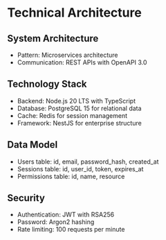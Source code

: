 
# Technical Architecture

## System Architecture
- Pattern: Microservices architecture
- Communication: REST APIs with OpenAPI 3.0

## Technology Stack
- Backend: Node.js 20 LTS with TypeScript
- Database: PostgreSQL 15 for relational data
- Cache: Redis for session management
- Framework: NestJS for enterprise structure

## Data Model
- Users table: id, email, password_hash, created_at
- Sessions table: id, user_id, token, expires_at
- Permissions table: id, name, resource

## Security
- Authentication: JWT with RSA256
- Password: Argon2 hashing
- Rate limiting: 100 requests per minute
